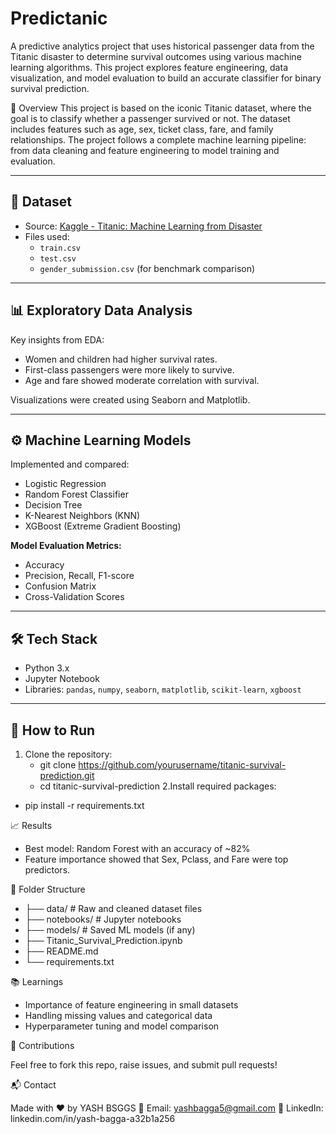# Predictanic
A predictive analytics project that uses historical passenger data from the Titanic disaster to determine survival outcomes using various machine learning algorithms. This project explores feature engineering, data visualization, and model evaluation to build an accurate classifier for binary survival prediction.


📌 Overview
This project is based on the iconic Titanic dataset, where the goal is to classify whether a passenger survived or not. The dataset includes features such as age, sex, ticket class, fare, and family relationships. The project follows a complete machine learning pipeline: from data cleaning and feature engineering to model training and evaluation.

---

## 📂 Dataset
- Source: [Kaggle - Titanic: Machine Learning from Disaster](https://www.kaggle.com/c/titanic)
- Files used:
  - `train.csv`
  - `test.csv`
  - `gender_submission.csv` (for benchmark comparison)

---


## 📊 Exploratory Data Analysis
Key insights from EDA:
- Women and children had higher survival rates.
- First-class passengers were more likely to survive.
- Age and fare showed moderate correlation with survival.


Visualizations were created using Seaborn and Matplotlib.

---


## ⚙️ Machine Learning Models
Implemented and compared:
- Logistic Regression
- Random Forest Classifier
- Decision Tree
- K-Nearest Neighbors (KNN)
- XGBoost (Extreme Gradient Boosting)


**Model Evaluation Metrics:**
- Accuracy
- Precision, Recall, F1-score
- Confusion Matrix
- Cross-Validation Scores


---

## 🛠️ Tech Stack
- Python 3.x
- Jupyter Notebook
- Libraries: `pandas`, `numpy`, `seaborn`, `matplotlib`, `scikit-learn`, `xgboost`

---

## 🧪 How to Run

1. Clone the repository:
   - git clone https://github.com/yourusername/titanic-survival-prediction.git
   - cd titanic-survival-prediction
2.Install required packages:
  - pip install -r requirements.txt

📈 Results
- Best model: Random Forest with an accuracy of ~82%
- Feature importance showed that Sex, Pclass, and Fare were top predictors.

📌 Folder Structure
- ├── data/                  # Raw and cleaned dataset files
- ├── notebooks/             # Jupyter notebooks
- ├── models/                # Saved ML models (if any)
- ├── Titanic_Survival_Prediction.ipynb
- ├── README.md
- └── requirements.txt

📚 Learnings
- Importance of feature engineering in small datasets
- Handling missing values and categorical data
- Hyperparameter tuning and model comparison

🤝 Contributions

Feel free to fork this repo, raise issues, and submit pull requests!


📬 Contact

Made with ❤️ by YASH BSGGS
📧 Email: yashbagga5@gmail.com
🔗 LinkedIn: linkedin.com/in/yash-bagga-a32b1a256

